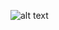 ![alt text](https://github.com/rajdeep-basu/Pneumonia-Detection/blob/Performance_Graphs.png?raw=true)
